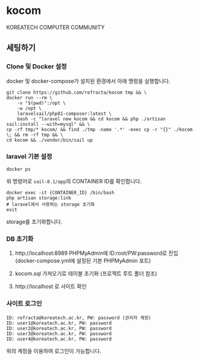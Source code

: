 # kocom

KOREATECH COMPUTER COMMUNITY

## 세팅하기

### Clone 및 Docker 설정

docker 및 docker-compose가 설치된 환경에서 아래 명령을 실행합니다.

```
git clone https://github.com/refracta/kocom tmp && \
docker run --rm \
    -v "$(pwd)":/opt \
    -w /opt \
    laravelsail/php81-composer:latest \
    bash -c "laravel new kocom && cd kocom && php ./artisan sail:install --with=mysql" && \
cp -rf tmp/* kocom/ && find ./tmp -name '.*' -exec cp -r "{}" ./kocom  \; && rm -rf tmp && \
cd kocom && ./vendor/bin/sail up
```

### laravel 기본 설정

```
docker ps
```

위 명령어로 `sail-8.1/app`의 CONTAINER ID를 확인합니다.

```
docker exec -it {CONTAINER_ID} /bin/bash
php artisan storage:link
# laravel에서 사용하는 storage 초기화
exit
```

storage를 초기화합니다.

### DB 초기화

1. http://localhost:8989 PHPMyAdmin에 ID:root/PW:password로 진입 (docker-compose.yml에 설정된 기본 PHPMyAdmin 포트)

2. kocom.sql 가져오기로 테이블 초기화 (프로젝트 루트 폴더 참조)

3. http://localhost 로 사이트 확인

### 사이트 로그인

```
ID: refracta@koreatech.ac.kr, PW: password (관리자 계정)
ID: user1@koreatech.ac.kr, PW: password
ID: user2@koreatech.ac.kr, PW: password
ID: user3@koreatech.ac.kr, PW: password
ID: user4@koreatech.ac.kr, PW: password
```

위의 계정을 이용하여 로그인이 가능합니다.
